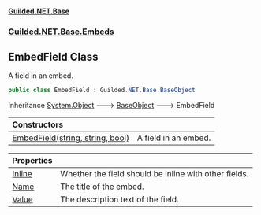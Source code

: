 #### [Guilded.NET.Base](Guilded_NET_Base.md 'Guilded.NET.Base')
### [Guilded.NET.Base.Embeds](Guilded_NET_Base.md#Guilded_NET_Base_Embeds 'Guilded.NET.Base.Embeds')
## EmbedField Class
A field in an embed.  
```csharp
public class EmbedField : Guilded.NET.Base.BaseObject
```

Inheritance [System.Object](https://docs.microsoft.com/en-us/dotnet/api/System.Object 'System.Object') &#129106; [BaseObject](BaseObject.md 'Guilded.NET.Base.BaseObject') &#129106; EmbedField  

| Constructors | |
| :--- | :--- |
| [EmbedField(string, string, bool)](EmbedField_EmbedField(string_string_bool).md 'Guilded.NET.Base.Embeds.EmbedField.EmbedField(string, string, bool)') | A field in an embed.<br/> |

| Properties | |
| :--- | :--- |
| [Inline](EmbedField_Inline.md 'Guilded.NET.Base.Embeds.EmbedField.Inline') | Whether the field should be inline with other fields.<br/> |
| [Name](EmbedField_Name.md 'Guilded.NET.Base.Embeds.EmbedField.Name') | The title of the embed.<br/> |
| [Value](EmbedField_Value.md 'Guilded.NET.Base.Embeds.EmbedField.Value') | The description text of the field.<br/> |
